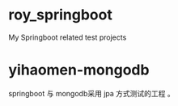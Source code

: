 # roy_springboot
My Springboot related test projects
# yihaomen-mongodb
springboot 与 mongodb采用 jpa 方式测试的工程 。

